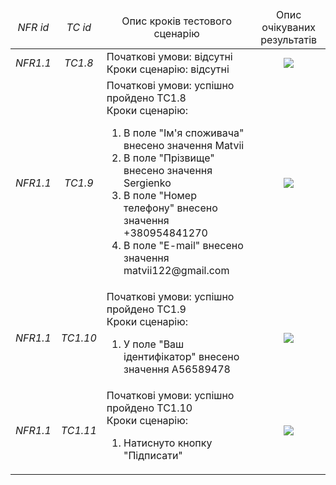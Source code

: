 <table>
    <thead align="center">
        <tr>
            <td><i>NFR id</i></td>
            <td><i>TC id</i></td>
            <td>Опис кроків тестового сценарію</td>
            <td>Опис очікуваних результатів</td>
        </tr>
    </thead>
    <tbody>
        <tr>
          <td align="center"><i>NFR1.1</i></td>
          <td align="center"><i>TC1.8</i></td>
            <td>
              Початкові умови: відсутні
              <br>Кроки сценарію: відсутні</br>
            </td>
            <td align="center"><image src="https://user-images.githubusercontent.com/112876310/198464088-742cbef0-194e-40f2-9864-9cccbbb33d34.png"></td>
        </tr>
        <tr>
            <td align="center"><i>NFR1.1</i></td>
            <td align="center"><i>TC1.9</i></td>
            <td>
              Початкові умови: успішно пройдено TC1.8
              <br>Кроки сценарію:</br>
               <ol>
        <li>В поле "Ім'я споживача" внесено значення Matvii</li>
  <li>В поле "Прізвище" внесено значення Sergienko</li>
  <li>В поле "Номер телефону" внесено значення +380954841270</li>
  <li>В поле "E-mail" внесено значення matvii122@gmail.com</li>
      </ol>
            </td>
            <td align="center"><image src="https://user-images.githubusercontent.com/112876310/198466803-cd683506-6215-47ba-b575-6748bb8757f4.png"></td>
        </tr>
        <tr>
            <td align="center"><i>NFR1.1</i></td>
            <td align="center"><i>TC1.10</i></td>
            <td>
              Початкові умови: успішно пройдено TC1.9
            <br>Кроки сценарію:</br>
              <ol>
        <li>У поле "Ваш ідентифікатор" внесено значення А56589478</li>
      </ol>
            </td>
            <td align="center"><image src="https://user-images.githubusercontent.com/112876310/198452456-d85d5102-d2f4-418e-8e87-93065fcab36f.png"></td>
        </tr>
        <tr>
            <td align="center"><i>NFR1.1</i></td>
            <td align="center"><i>TC1.11</i></td>
            <td>
              Початкові умови: успішно пройдено TC1.10
              <br>Кроки сценарію:</br>
               <ol>
        <li>Натиснуто кнопку "Підписати"</li>
      </ol>
            </td>
            <td align="center"><image src="https://user-images.githubusercontent.com/112876310/198460579-c982a63e-b1fd-4d00-ae57-b13dae0d7cf9.png"></td>
        </tr>
    </tbody>
</table>
